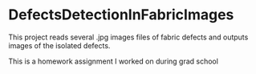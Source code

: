 # DefectsDetectionInFabricImages
This project reads several .jpg images files of fabric defects and outputs images of the isolated defects.

This is a homework assignment I worked on during grad school
